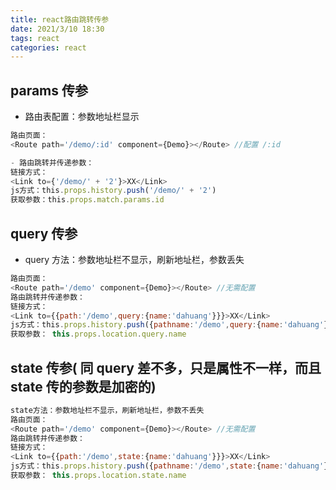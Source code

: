 ```yaml
---
title: react路由跳转传参
date: 2021/3/10 18:30
tags: react
categories: react
---
```


## params 传参

- 路由表配置：参数地址栏显示

```javascript
路由页面：
<Route path='/demo/:id' component={Demo}></Route> //配置 /:id

- 路由跳转并传递参数：
链接方式：
<Link to={'/demo/' + '2'}>XX</Link>
js方式：this.props.history.push('/demo/' + '2')
获取参数：this.props.match.params.id

```

## query 传参

- query 方法：参数地址栏不显示，刷新地址栏，参数丢失

```javascript
路由页面：
<Route path='/demo' component={Demo}></Route> //无需配置
路由跳转并传递参数：
链接方式：
<Link to={{path:'/demo',query:{name:'dahuang'}}}>XX</Link>
js方式：this.props.history.push({pathname:'/demo',query:{name:'dahuang'}})
获取参数： this.props.location.query.name
```

## state 传参( 同 query 差不多，只是属性不一样，而且 state 传的参数是加密的)

```javascript
state方法：参数地址栏不显示，刷新地址栏，参数不丢失
路由页面：
<Route path='/demo' component={Demo}></Route> //无需配置
路由跳转并传递参数：
链接方式：
<Link to={{path:'/demo',state:{name:'dahuang'}}}>XX</Link>
js方式：this.props.history.push({pathname:'/demo',state:{name:'dahuang'}})
获取参数： this.props.location.state.name
```
